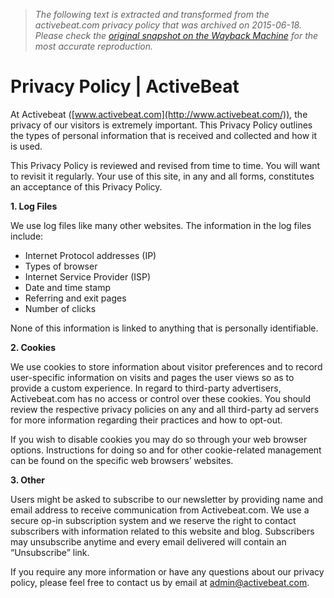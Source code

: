 > *The following text is extracted and transformed from the activebeat.com privacy policy that was archived on 2015-06-18. Please check the [original snapshot on the Wayback Machine](https://web.archive.org/web/20150618154000id_/http%3A//www.activebeat.com/privacy-policy) for the most accurate reproduction.*

# Privacy Policy | ActiveBeat

At Activebeat ([www.activebeat.com](http://www.activebeat.com/)), the privacy of our visitors is extremely important. This Privacy Policy outlines the types of personal information that is received and collected and how it is used.

This Privacy Policy is reviewed and revised from time to time. You will want to revisit it regularly. Your use of this site, in any and all forms, constitutes an acceptance of this Privacy Policy.

**1\. Log Files**

We use log files like many other websites. The information in the log files include:

  * Internet Protocol addresses (IP)
  * Types of browser
  * Internet Service Provider (ISP)
  * Date and time stamp
  * Referring and exit pages
  * Number of clicks



None of this information is linked to anything that is personally identifiable.

**2\. Cookies**

We use cookies to store information about visitor preferences and to record user-specific information on visits and pages the user views so as to provide a custom experience. In regard to third-party advertisers, Activebeat.com has no access or control over these cookies. You should review the respective privacy policies on any and all third-party ad servers for more information regarding their practices and how to opt-out.

If you wish to disable cookies you may do so through your web browser options. Instructions for doing so and for other cookie-related management can be found on the specific web browsers’ websites.

**3\. Other**

Users might be asked to subscribe to our newsletter by providing name and email address to receive communication from Activebeat.com. We use a secure op-in subscription system and we reserve the right to contact subscribers with information related to this website and blog. Subscribers may unsubscribe anytime and every email delivered will contain an “Unsubscribe” link.

If you require any more information or have any questions about our privacy policy, please feel free to contact us by email at [admin@activebeat.com](mailto:admin@activebeat.com).
